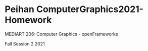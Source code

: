 # Peihan ComputerGraphics2021-Homework 

MEDIART 206: Computer Graphics - openFrameworks
	
Fall Session 2 2021	 

